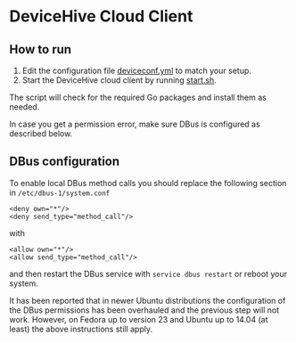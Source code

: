 # DeviceHive Cloud Client

## How to run

1. Edit the configuration file [deviceconf.yml](deviceconf.yml) to match your setup.
2. Start the DeviceHive cloud client by running [start.sh](start.sh).

The script will check for the required Go packages and install them as needed.

In case you get a permission error, make sure DBus is configured as described below.

## DBus configuration

To enable local DBus method calls you should replace the following section in ``/etc/dbus-1/system.conf``
```
<deny own="*"/>
<deny send_type="method_call"/>
```

with

```
<allow own="*"/>
<allow send_type="method_call"/>
```

and then restart the DBus service with ``service dbus restart`` or reboot your system.

It has been reported that in newer Ubuntu distributions the configuration of the DBus permissions has been overhauled and the previous step will not work. However, on Fedora up to version 23 and Ubuntu up to 14.04 (at least) the above instructions still apply.
